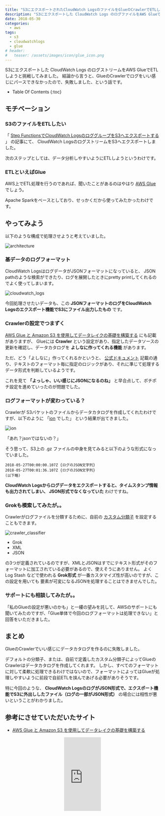 ```yaml
---
title: "S3にエクスポートされたCloudWatch LogsのファイルをGlueのCrawlerでETLしようとして轟沈した話"
description: "S3にエクスポートした CloudWatch Logs のログファイルをAWS GlueでETLしようと挑戦してみました。結論から言うと、GlueのCrawlerがログをいい感じにパースできなかったので、失敗しました、という話です。"
date: 2018-05-30
categories:
  - aws
tags:
  - s3
  - cloudwatchlogs
  - glue
# header:
#   teaser: /assets/images/icon/glue_icon.png
---
```


S3にエクスポートした CloudWatch Logs のログストリームをAWS GlueでETLしようと挑戦してみました。
結論から言うと、GlueのCrawlerでログをいい感じにパースできなかったので、失敗しました、という話です。

* Table Of Contents
{:toc}

## モチベーション

### S3のファイルをETLしたい

「 [Step FunctionsでCloudWatch LogsのロググループをS3へエクスポートする](/aws/export-cloudwatchlogs-to-s3/) 」 の記事にて、
CloudWatch LogsのログストリームをS3へエクスポートしました。

次のステップとしては、データ分析しやすいようにETLしようというわけです。

### ETLといえばGlue

AWS上でETL処理を行うのであれば、聞いたことがあるのはやはり [AWS Glue](https://aws.amazon.com/jp/glue/) でしょう。

Apache Sparkをベースとしており、せっかくだから使ってみたかったわけです。

## やってみよう

以下のような構成で処理させようと考えていました。

![architecture]({{site.baseurl}}/assets/images/20180530/architecture.png)

### 基データのログフォーマット

CloudWatch LogsはログデータがJSONフォーマットになっていると、
JSON pathのような検索ができたり、ログを展開したときにpretty printしてくれるのでよく使ってしまいます。

![cloudwatch_logs]({{site.baseurl}}/assets/images/20180530/cloudwatch_logs.png)

今回処理させたいデータも、この **JSONフォーマットのログをCloudWatch Logsのエクスポート機能でS3にファイル出力したもの** です。

### Crawlerの設定でつまずく

[AWS Glue と Amazon S3 を使用してデータレイクの基礎を構築する](https://aws.amazon.com/jp/blogs/news/build-a-data-lake-foundation-with-aws-glue-and-amazon-s3/) にも記載がありますが、
Glueには **Crawler** という設定があり、指定したデータソースの更新を確認し、データカタログを **よしなに作ってくれる機能** があります。

ただ、どう「よしなに」作ってくれるかというと、 [公式ドキュメント](https://docs.aws.amazon.com/ja_jp/glue/latest/dg/add-classifier.html)
記載の通り、テキストのフォーマット毎に指定のロジックがあり、それに準じて処理するデータ形式を判断しているようです。

これを見て **「よっしゃ、いい感じにJSONになるのね」** と早合点して、ポチポチ設定を進めていったのが問題でした。

### ログフォーマットが変わっている？

Crawlerが S3バケットのファイルからデータカタログを作成してくれたわけですが、以下のように 「[ion](http://amzn.github.io/ion-docs/) でした」
という結果が出てきました。

![ion]({{site.baseurl}}/assets/images/20180530/ion.png)

「あれ？jsonではないの？」

そう思って、S3上の .gz ファイルの中身を見てみると以下のような形式になっていました。

```
2018-05-27T00:00:00.107Z {ログのJSON文字列}
2018-05-27T00:01:36.107Z {ログのJSON文字列}
(以下略)
```

**CloudWatch Logsからログデータをエクスポートすると、タイムスタンプ情報も出力されてしまい、 JSON形式でなくなっていた** わけですね。

### Grokも模索してみたが。。

Crawlerがログファイルを分類するために、自前の [カスタム分類子](https://docs.aws.amazon.com/ja_jp/glue/latest/dg/custom-classifier.html) を設定することもできます。

![crawler_classifier]({{site.baseurl}}/assets/images/20180530/crawler_classifier.png)

* Grok
* XML
* JSON

の3つが定義されているのですが、XMLとJSONはすでにテキスト形式がそのフォーマットに加工されている必要があるので、使えそうにありません。
よく Log Stash などで使われる **Grok形式** が一番カスタマイズ性が高いのですが、この設定を用いても
要素が可変になるJSONを処理することはできませんでした。

### サポートにも相談してみたが。。

「私のGlueの設定が悪いのかも」と一縷の望みを託して、AWSのサポートにも聞いてみたのですが、「Glue単体で今回のログフォーマットは処理できない」と回答をいただきました。

## まとめ

GlueのCrawlerでいい感じにデータカタログを作るのに失敗しました。

デフォルトの分類子、または、自前で定義したカスタム分類子によってGlueのCrawlerはデータカタログを作成してくれます。
しかし、すべてのフォーマットに対して柔軟に処理できるわけではないので、フォーマットによってはGlueが処理しやすいように前段で自前ETLを挟んであげる必要がありそうです。

特に今回のような、 **CloudWatch LogsのログがJSON形式で、エクスポート機能でS3に外出ししたファイル（ログの一部がJSON形式）** の場合には相性が悪いということがわかりました。

## 参考にさせていただいたサイト
* [AWS Glue と Amazon S3 を使用してデータレイクの基礎を構築する](https://aws.amazon.com/jp/blogs/news/build-a-data-lake-foundation-with-aws-glue-and-amazon-s3/)

<div align="center">
<iframe style="width:120px;height:240px;" marginwidth="0" marginheight="0" scrolling="no" frameborder="0" src="https://rcm-fe.amazon-adsystem.com/e/cm?ref=qf_sp_asin_til&t=soudegesu-22&m=amazon&o=9&p=8&l=as1&IS2=1&detail=1&asins=4798155160&linkId=e91e78f505e53d2986a0635db4aad1ce&bc1=ffffff&lt1=_blank&fc1=333333&lc1=0066c0&bg1=ffffff&f=ifr">
    </iframe>
</div>
